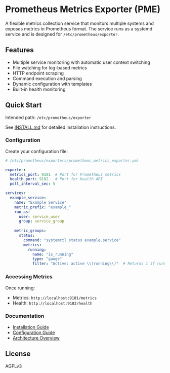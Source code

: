 # Prometheus Metrics Exporter (PME)

A flexible metrics collection service that monitors multiple systems and exposes metrics in Prometheus format. The service runs as a systemd service and is designed for `/etc/prometheus/exporter`.

## Features

- Multiple service monitoring with automatic user context switching
- File watching for log-based metrics
- HTTP endpoint scraping
- Command execution and parsing
- Dynamic configuration with templates
- Built-in health monitoring

## Quick Start

Intended path: `/etc/prometheus/exporter`

See [INSTALL.md](INSTALL.md) for detailed installation instructions.

### Configuration

Create your configuration file:

```yaml
# /etc/prometheus/exporters/prometheus_metrics_exporter.yml

exporter:
  metrics_port: 9101  # Port for Prometheus metrics
  health_port: 9102   # Port for health API
  poll_interval_sec: 5

services:
  example_service:
    name: "Example Service"
    metric_prefix: "example_"
    run_as:
      user: service_user
      group: service_group
    
    metric_groups:
      status:
        command: "systemctl status example.service"
        metrics:
          running:
            name: "is_running"
            type: "gauge"
            filter: "Active: active \\(running\\)"  # Returns 1 if running, 0 if not
```

### Accessing Metrics

Once running:
- Metrics: `http://localhost:9101/metrics`
- Health: `http://localhost:9102/health`

### Documentation

- [Installation Guide](INSTALL.md)
- [Configuration Guide](docs/CONFIGURATION.md)
- [Architecture Overview](docs/ARCHITECTURE.md)

## License

AGPLv3